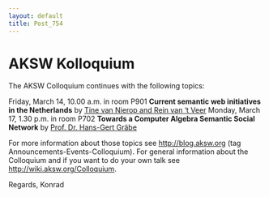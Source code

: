 ```yaml
---
layout: default
title: Post_754
---
```



# AKSW Kolloquium

The AKSW Colloquium continues with the following topics:

Friday, March 14, 10.00 a.m. in room P901 <b>Current semantic web initiatives in the Netherlands</b> by <a href="http://www.den.nl/pagina/297/medewerkers/">Tine van Nierop and Rein van ‘t Veer</a>
Monday, March 17, 1.30 p.m. in room P702 <b>Towards a Computer Algebra Semantic Social Network</b> by <a href="http://bis.informatik.uni-leipzig.de/HansGertGraebe">Prof. Dr. Hans-Gert Gräbe</a>

For more information about those topics see <a href="http://blog.aksw.org">http://blog.aksw.org</a> (tag Announcements-Events-Colloquium).
For general information about the Colloquium and if you want to do your own talk see <a href="http://wiki.aksw.org/Colloquium">http://wiki.aksw.org/Colloquium</a>.

Regards,
Konrad


